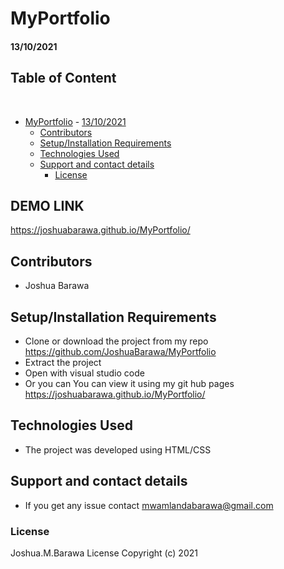 
# MyPortfolio
#### 13/10/2021

## Table of Content
​
- [MyPortfolio](#myportfolio)
      - [13/10/2021](#13/10/2021)
  - [Contributors](#contributors)
  - [Setup/Installation Requirements](#setupinstallation-requirements)
  - [Technologies Used](#technologies-used)
  - [Support and contact details](#support-and-contact-details)
    - [License](#license)



## DEMO LINK
https://joshuabarawa.github.io/MyPortfolio/

## Contributors
* Joshua Barawa
## Setup/Installation Requirements
* Clone or download the project from my repo https://github.com/JoshuaBarawa/MyPortfolio
* Extract the project 
* Open with visual studio code
* Or you can You can view it using my git hub pages https://joshuabarawa.github.io/MyPortfolio/

## Technologies Used
* The project was developed using HTML/CSS
## Support and contact details
* If you get any issue contact mwamlandabarawa@gmail.com
### License
Joshua.M.Barawa License
Copyright (c) 2021 


